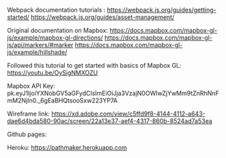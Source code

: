 Webpack documentation tutorials : 
https://webpack.js.org/guides/getting-started/
https://webpack.js.org/guides/asset-management/

Original documentation on Mapbox:
https://docs.mapbox.com/mapbox-gl-js/example/mapbox-gl-directions/
https://docs.mapbox.com/mapbox-gl-js/api/markers/#marker
https://docs.mapbox.com/mapbox-gl-js/example/hillshade/

Followed this tutorial to get started with basics of Mapbox GL: https://youtu.be/OySigNMXOZU

Mapbox API Key: pk.eyJ1IjoiYXNobGV5aGFydCIsImEiOiJja3VzajN0OWIwZjYwMm9tZnRhNnFmM2NjIn0._6gEaBHQtsooSxw223YP7A

Wireframe link: https://xd.adobe.com/view/c5ffd9f8-4144-4112-a643-dae6d4bda580-90ac/screen/22a13e37-aef4-4317-860b-8524ad7a53ea

Github pages:

Heroku: https://pathmaker.herokuapp.com